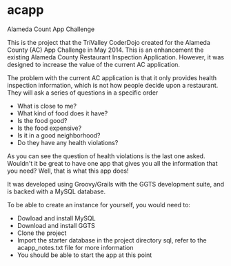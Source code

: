 acapp
=====

Alameda Count App Challenge

This is the project that the TriValley CoderDojo created for the 
Alameda County (AC) App Challenge in May 2014.  This is an enhancement 
the existing Alameda County Restaurant Inspection Application.  However, 
it was designed to increase the value of the current AC application.  

The problem with the current AC application is that it only provides 
health inspection information, which is not how people decide upon a 
restaurant.  They will ask a series of questions in a specific order

* What is close to me?
* What kind of food does it have?
* Is the food good?
* Is the food expensive?
* Is it in a good neighborhood?
* Do they have any health violations?

As you can see the question of health violations is the last one asked.
Wouldn't it be great to have one app that gives you all the information
that you need?  Well, that is what this app does!

It was developed using Groovy/Grails with the GGTS development suite, and 
is backed with a MySQL database.  

To be able to create an instance for yourself, you would need to:

* Dowload and install MySQL
* Download and install GGTS 
* Clone the project
* Import the starter database in the project directory sql, refer to the acapp_notes.txt file for more information
* You should be able to start the app at this point

